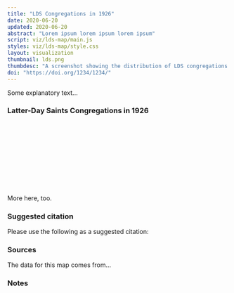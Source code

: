 ```yaml
---
title: "LDS Congregations in 1926"
date: 2020-06-20
updated: 2020-06-20
abstract: "Lorem ipsum lorem ipsum lorem ipsum"
script: viz/lds-map/main.js
styles: viz/lds-map/style.css
layout: visualization
thumbnail: lds.png
thumbdesc: "A screenshot showing the distribution of LDS congregations in North America."
doi: "https://doi.org/1234/1234/"
---
```


Some explanatory text...

<div class="viz-block grid-x grid-padding-x" id="lds-map-container">
  <div class="cell medium-10 xlarge-8 medium-offset-1 xlarge-offset-2">
    <h3>Latter-Day Saints Congregations in 1926</h3>
    <svg id="lds-map" width="100%"></svg>
  </div>
</div>

More here, too. 

### Suggested citation

Please use the following as a suggested citation:



### Sources

The data for this map comes from...

### Notes
